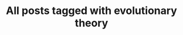 ---
layout: tag
title: "All posts tagged with evolutionary theory"
permalink: /weblog/tags/evolutionary-theory/
taxonomy: evolutionary theory
---